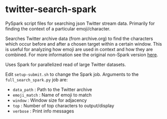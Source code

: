 # twitter-search-spark

PySpark script files for searching json Twitter stream data.
Primarily for finding the context of a particular emoji/character.

Searches Twitter archive data (from archive.org) to find the characters which occur before and after a chosen target within a certain window.
This is useful for analyzing how emoji are used in context and how they are combined.
For more information see the original non-Spark version [here](https://github.com/janesolomon/twitter_search).

Uses Spark for parallelized read of large Twitter datasets.

Edit `setup-submit.sh` to change the Spark job.
Arguments to the `full_search_spark.py` job are:

- `data_path` : Path to the Twitter archive
- `emoji_match` : Name of emoji to match
- `window` : Window size for adjacency
- `top` : Number of top characters to output/display
- `verbose` : Print info messages
